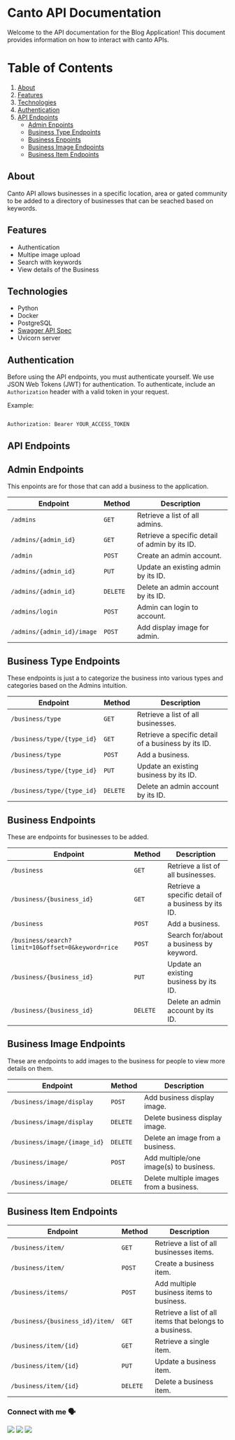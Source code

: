 # Canto API Documentation

Welcome to the API documentation for the Blog Application! This document provides information on how to interact with canto APIs.

# Table of Contents

1. [About](#about)
2. [Features](#features)
3. [Technologies](#technologies)
4. [Authentication](#authentication)
5. [API Endpoints](#api-endpoints)
   - [Admin Enpoints](#admin-endpoints)
   - [Business Type Endpoints](#business-type-endpoints)
   - [Business Enpoints](#business-endpoints)
   - [Business Image Endpoints](#business-image-endpoints)
   - [Business Item Endpoints](#business-item-endpoints)

## About

Canto API allows businesses in a specific location, area or gated community to be added to a directory of businesses that can be seached based on keywords.

## Features

* Authentication
* Multipe image upload
* Search with keywords
* View details of the Business

## Technologies

* Python
* Docker
* PostgreSQL
* [Swagger API Spec](https://canto-api.onrender.com/docs#/)
* Uvicorn server

## Authentication

Before using the API endpoints, you must authenticate yourself. We use JSON Web Tokens (JWT) for authentication. To authenticate, include an `Authorization` header with a valid token in your request.

Example:

```

Authorization: Bearer YOUR_ACCESS_TOKEN

```

## API Endpoints

## Admin Endpoints

This enpoints are for those that can add a business to the application.

| Endpoint               | Method     | Description                                    |
| ---------------------- | ---------- | ---------------------------------------------- |
| `/admins`            | `GET`    | Retrieve a list of all admins.                 |
| `/admins/{admin_id}` | `GET`    | Retrieve a specific detail of admin by its ID. |
| `/admin`             | `POST`   | Create an admin account.                       |
| `/admins/{admin_id}` | `PUT`    | Update an existing admin by its ID.            |
| `/admins/{admin_id}` | `DELETE` | Delete an admin account by its ID.             |
| `/admins/login`      | `POST`   | Admin can login to account.                    |
| `/admins/{admin_id}/image`      | `POST`   | Add display image for admin.                    |

## Business Type Endpoints

These endpoints is just a to categorize the business into various types and categories based on the Admins intuition.

| Endpoint                     | Method     | Description                                         |
| ---------------------------- | ---------- | --------------------------------------------------- |
| `/business/type`           | `GET`    | Retrieve a list of all businesses.                  |
| `/business/type/{type_id}` | `GET`    | Retrieve a specific detail of a business by its ID. |
| `/business/type`           | `POST`   | Add a business.                                     |
| `/business/type/{type_id}` | `PUT`    | Update an existing business by its ID.              |
| `/business/type/{type_id}` | `DELETE` | Delete an admin account by its ID.                  |

## Business Endpoints

These are endpoints for businesses to be added.

| Endpoint                                            | Method     | Description                                         |
| --------------------------------------------------- | ---------- | --------------------------------------------------- |
| `/business`                                       | `GET`    | Retrieve a list of all businesses.                  |
| `/business/{business_id}`                         | `GET`    | Retrieve a specific detail of a business by its ID. |
| `/business`                                       | `POST`   | Add a business.                                     |
| `/business/search?limit=10&offset=0&keyword=rice` | `POST`   | Search for/about a business by keyword.             |
| `/business/{business_id}`                         | `PUT`    | Update an existing business by its ID.              |
| `/business/{business_id}`                         | `DELETE` | Delete an admin account by its ID.                  |

## Business Image Endpoints

These are endpoints to add images to the business for people to view more details on them.


| Endpoint                                            | Method        | Description |
| --------------------------------------------------- | ------------- | ------------------------------------------------ |
| `/business/image/display`                         | `POST`    | Add business display image.                  |
| `/business/image/display`                         | `DELETE`    | Delete business display image.                  |
| `/business/image/{image_id}`                      | `DELETE`  | Delete an image from a business.           
| `/business/image/`                         | `POST`    | Add multiple/one image(s) to business.                  |
| `/business/image/`                      | `DELETE`  | Delete multiple images from a business.             |


## Business Item Endpoints
| Endpoint                                            | Method        | Description |
| --------------------------------------------------- | ------------- | ------------------------------------------------ |
| `/business/item/`                         | `GET`    | Retrieve a list of all businesses items.                  |
| `/business/item/`                      | `POST`  | Create a business item.
| `/business/items/`                      | `POST`  | Add multiple business items to business.
| `/business/{business_id}/item/`                         | `GET`    | Retrieve a list of all items that belongs to a business.                  |
| `/business/item/{id}`                      | `GET`  | Retrieve a single item.
| `/business/item/{id}`                         | `PUT`    | Update a business item.                  |
| `/business/item/{id}`                      | `DELETE`  | Delete a business item.   


### Connect with me 🗣️

<a href="https://twitter.com/oyekolatoheeb"><img src="https://img.shields.io/badge/Twitter-1DA1F2?style=for-the-badge&logo=twitter&logoColor=white"/></a>
<a href="https://www.linkedin.com/in/toheeb-oyekola-937b59201/"><img src="https://img.shields.io/badge/LinkedIn-0077B5?style=for-the-badge&logo=linkedin&logoColor=white"/></a>
<a href="https://toheeb19.hashnode.dev/"><img src="https://img.shields.io/badge/Hashnode-2962FF?style=for-the-badge&logo=hashnode&logoColor=white"/></a>

